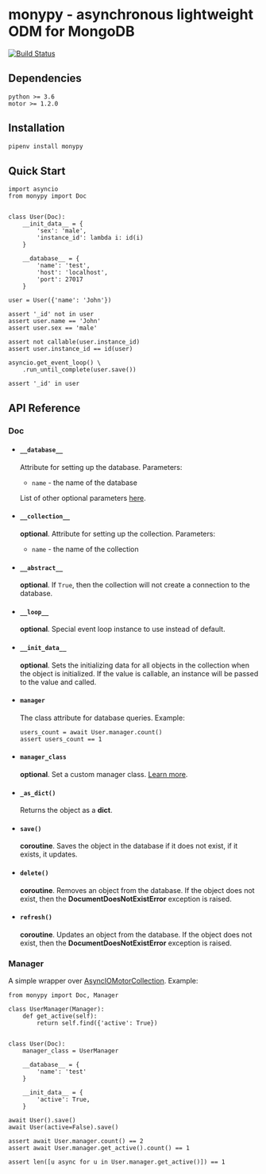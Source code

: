 # monypy - asynchronous lightweight ODM for MongoDB 

[![Build Status](https://travis-ci.org/nede1/monypy.svg?branch=master)](https://travis-ci.org/nede1/monypy)

## Dependencies ##
```
python >= 3.6
motor >= 1.2.0
```

## Installation ##
```bash
pipenv install monypy
```

## Quick Start ##
```pythonstub
import asyncio
from monypy import Doc


class User(Doc):
    __init_data__ = {
        'sex': 'male',
        'instance_id': lambda i: id(i)
    }
    
    __database__ = {
        'name': 'test',
        'host': 'localhost',
        'port': 27017
    }
    
user = User({'name': 'John'})

assert '_id' not in user
assert user.name == 'John'
assert user.sex == 'male'

assert not callable(user.instance_id)
assert user.instance_id == id(user)

asyncio.get_event_loop() \
    .run_until_complete(user.save())

assert '_id' in user
```

## API Reference ##

### Doc ###
* #### `__database__` ####
    Attribute for setting up the database. Parameters:
    * `name` - the name of the database
    
    List of other optional parameters [here](https://api.mongodb.com/python/current/api/pymongo/mongo_client.html#pymongo.mongo_client.MongoClient).
    
* #### `__collection__` ####
    __optional__. Attribute for setting up the collection. Parameters: 
    * `name` - the name of the collection

* #### `__abstract__` ####
    __optional__. If `True`,  then the collection will not create a connection to the database.

* #### `__loop__` ####
    __optional__. Special event loop instance to use instead of default.

* #### `__init_data__` ####
  __optional__. Sets the initializing data for all objects in the collection when the object is initialized. If the value is callable, an instance will be passed to the value and called.

* #### `manager` ####
    The class attribute for database queries.
    Example: 
    ```pythonstub
    users_count = await User.manager.count()
    assert users_count == 1
    ```
* #### `manager_class` ####
    __optional__. Set a custom manager class. [Learn more](#manager-1).

* #### `_as_dict()` ####
    Returns the object as a __dict__.
    
* #### `save()` ####
    __сoroutine__. Saves the object in the database if it does not exist, if it exists, it updates.

* #### `delete()` ####
    __сoroutine__. Removes an object from the database. If the object does not exist, then the __DocumentDoesNotExistError__ exception is raised.

* #### `refresh()` ####
    __сoroutine__. Updates an object from the database. If the object does not exist, then the __DocumentDoesNotExistError__ exception is raised.

### Manager ###
A simple wrapper over [AsyncIOMotorCollection](https://motor.readthedocs.io/en/stable/api-asyncio/asyncio_motor_collection.html#motor.motor_asyncio.AsyncIOMotorCollection).
Example:
```pythonstub
from monypy import Doc, Manager

class UserManager(Manager):
    def get_active(self):
        return self.find({'active': True})
        
        
class User(Doc):
    manager_class = UserManager

    __database__ = {
        'name': 'test'
    }
    
    __init_data__ = {
        'active': True,
    }

await User().save()
await User(active=False).save()

assert await User.manager.count() == 2
assert await User.manager.get_active().count() == 1

assert len([u async for u in User.manager.get_active()]) == 1

```